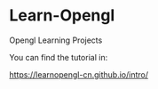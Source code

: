 # Learn-Opengl
 Opengl Learning Projects

 You can find the tutorial in:

https://learnopengl-cn.github.io/intro/
